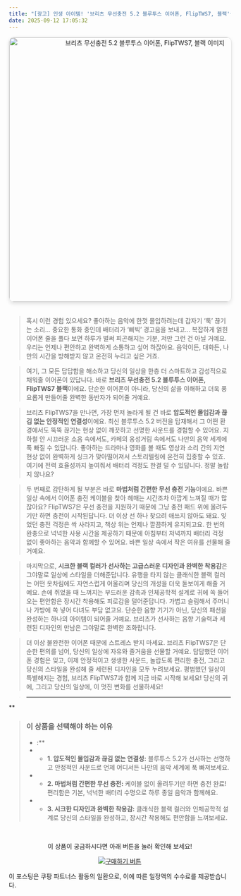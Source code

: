 ```yaml
---
title: "[광고] 인생 아이템! '브리츠 무선충전 5.2 블루투스 이어폰, FlipTWS7, 블랙'을(를) 만나보세요."
date: 2025-09-12 17:05:32
---
```


<div align="center">
    <a href="https://link.coupang.com/re/AFFSDP?lptag=AF8916626&pageKey=5647429679&itemId=9231666616&vendorItemId=76517371067&traceid=V0-153-32d0855cdd4cfda7&clickBeacon=a595cfa0-8ffa-11f0-9753-cf526d7cdc41%7E3&requestid=20250913020513048149621038&token=31850C%7CMIXED" target="_blank">
        <img src="https://ads-partners.coupang.com/image1/uDp7rLOel7GMeSp9uCCHXt_bhe17LgdCuq2HZ-1A1Km6uVIdI7E3i_0GxDJC4eUiCjop5ytXM71MUo-wPIf1imr3Q7KwhvyRrOjQy8PzNyq8bewvWgGEiSmg4o1ZyjfkrAVOi1i8GO8-p1gjfBLaI3O7YyyH8GnLYkBxbsPFdk32k1jMsjgu5E2jyiIYMjdQqoTHjk-SQgPITnxlK86LCo413lXW7c265kFqOLNWVUT9EHxfzDxQs0KWa8yxvCEcCHuCJ90T03XDnji1s5_Fk1IZvkjkQ1UvD4p4" alt="브리츠 무선충전 5.2 블루투스 이어폰, FlipTWS7, 블랙 이미지" width="600" style="max-width: 100%; height: auto; border-radius: 12px; border: 1px solid #e0e0e0; box-shadow: 0 4px 8px rgba(0,0,0,0.1);">
    </a>
</div>
<br>

> 혹시 이런 경험 있으세요? 좋아하는 음악에 한껏 몰입하려는데 갑자기 ‘툭’ 끊기는 소리... 중요한 통화 중인데 배터리가 ‘삐빅’ 경고음을 보내고... 복잡하게 얽힌 이어폰 줄을 풀다 보면 하루가 벌써 피곤해지는 기분, 저만 그런 건 아닐 거예요. 우리는 언제나 편안하고 완벽하게 소통하고 싶어 하잖아요. 음악이든, 대화든, 나만의 시간을 방해받지 않고 온전히 누리고 싶은 거죠.

> 여기, 그 모든 답답함을 해소하고 당신의 일상을 한층 더 스마트하고 감성적으로 채워줄 이어폰이 있답니다. 바로 **브리츠 무선충전 5.2 블루투스 이어폰, FlipTWS7 블랙**이에요. 단순한 이어폰이 아니라, 당신의 삶을 이해하고 더욱 풍요롭게 만들어줄 완벽한 동반자가 되어줄 거예요.

> 브리츠 FlipTWS7을 만나면, 가장 먼저 놀라게 될 건 바로 **압도적인 몰입감과 끊김 없는 안정적인 연결성**이에요. 최신 블루투스 5.2 버전을 탑재해서 그 어떤 환경에서도 뚝뚝 끊기는 현상 없이 깨끗하고 선명한 사운드를 경험할 수 있어요. 지하철 안 시끄러운 소음 속에서도, 카페의 웅성거림 속에서도 나만의 음악 세계에 푹 빠질 수 있답니다. 좋아하는 드라마나 영화를 볼 때도 영상과 소리 간의 지연 현상 없이 완벽하게 싱크가 맞아떨어져서 스토리텔링에 온전히 집중할 수 있죠. 여기에 전력 효율성까지 높여줘서 배터리 걱정도 한결 덜 수 있답니다. 정말 놀랍지 않나요?

> 두 번째로 감탄하게 될 부분은 바로 **마법처럼 간편한 무선 충전 기능**이에요. 바쁜 일상 속에서 이어폰 충전 케이블을 찾아 헤매는 시간조차 아깝게 느껴질 때가 많잖아요? FlipTWS7은 무선 충전을 지원하기 때문에 그냥 충전 패드 위에 올려두기만 하면 충전이 시작된답니다. 더 이상 선 하나 찾으려 애쓰지 않아도 돼요. 잊었던 충전 걱정은 싹 사라지고, 책상 위는 언제나 깔끔하게 유지되고요. 한 번의 완충으로 넉넉한 사용 시간을 제공하기 때문에 아침부터 저녁까지 배터리 걱정 없이 좋아하는 음악과 함께할 수 있어요. 바쁜 일상 속에서 작은 여유를 선물해 줄 거예요.

> 마지막으로, **시크한 블랙 컬러가 선사하는 고급스러운 디자인과 완벽한 착용감**은 그야말로 일상에 스타일을 더해준답니다. 유행을 타지 않는 클래식한 블랙 컬러는 어떤 옷차림에도 자연스럽게 어울리며 당신의 개성을 더욱 돋보이게 해줄 거예요. 손에 쥐었을 때 느껴지는 부드러운 감촉과 인체공학적 설계로 귀에 쏙 들어오는 편안함은 장시간 착용해도 피로감을 덜어준답니다. 가볍고 슬림해서 주머니나 가방에 쏙 넣어 다녀도 부담 없고요. 단순한 음향 기기가 아닌, 당신의 패션을 완성하는 하나의 아이템이 되어줄 거예요. 브리츠가 선사하는 음향 기술력과 세련된 디자인의 만남은 그야말로 완벽한 조화랍니다.

> 더 이상 불완전한 이어폰 때문에 스트레스 받지 마세요. 브리츠 FlipTWS7은 단순한 편의를 넘어, 당신의 일상에 자유와 즐거움을 선물할 거예요. 답답했던 이어폰 경험은 잊고, 이제 안정적이고 생생한 사운드, 놀랍도록 편리한 충전, 그리고 당신의 스타일을 완성해 줄 세련된 디자인을 모두 누려보세요. 평범했던 일상이 특별해지는 경험, 브리츠 FlipTWS7과 함께 지금 바로 시작해 보세요! 당신의 귀에, 그리고 당신의 일상에, 이 멋진 변화를 선물하세요!

> ---
**


> ### 이 상품을 선택해야 하는 이유
> - :**
> - *   **1. 압도적인 몰입감과 끊김 없는 연결성:** 블루투스 5.2가 선사하는 선명하고 안정적인 사운드로 언제 어디서든 나만의 음악 세계에 푹 빠져보세요.
> - *   **2. 마법처럼 간편한 무선 충전:** 케이블 없이 올려두기만 하면 충전 완료! 편리함은 기본, 넉넉한 배터리 수명으로 하루 종일 음악과 함께해요.
> - *   **3. 시크한 디자인과 완벽한 착용감:** 클래식한 블랙 컬러와 인체공학적 설계로 당신의 스타일을 완성하고, 장시간 착용해도 편안함을 느껴보세요.


<br>

<div align="center">
  <p>이 상품이 궁금하시다면 아래 버튼을 눌러 확인해 보세요!</p>
  <a href="https://link.coupang.com/re/AFFSDP?lptag=AF8916626&pageKey=5647429679&itemId=9231666616&vendorItemId=76517371067&traceid=V0-153-32d0855cdd4cfda7&clickBeacon=a595cfa0-8ffa-11f0-9753-cf526d7cdc41%7E3&requestid=20250913020513048149621038&token=31850C%7CMIXED" target="_blank">
    <img src="https://img.shields.io/badge/지금 바로 구매하기-FF5722?style=for-the-badge&logo=coupa&logoColor=white" alt="구매하기 버튼">
  </a>
</div>

이 포스팅은 쿠팡 파트너스 활동의 일환으로, 이에 따른 일정액의 수수료를 제공받습니다.
